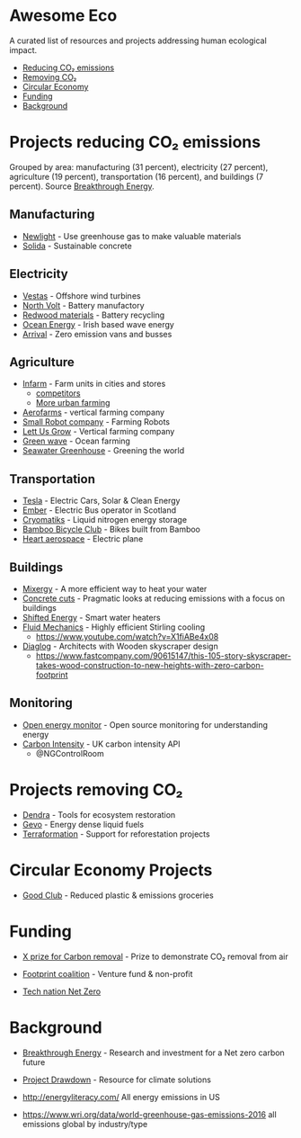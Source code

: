 # Awesome Eco

A curated list of resources and projects addressing human ecological impact.

- [Reducing CO₂ emissions](#projects-reducing-co-emissions)
- [Removing CO₂](#projects-removing-co)
- [Circular Economy](#circular-economy-projects)
- [Funding](#funding)
- [Background](#background)

# Projects reducing CO₂ emissions

Grouped by area: manufacturing (31 percent), electricity (27 percent), agriculture (19 percent), transportation (16 percent), and buildings (7 percent). Source [Breakthrough Energy](https://www.breakthroughenergy.org/).

## Manufacturing

- [Newlight](https://www.newlight.com/) - Use greenhouse gas to make valuable materials
- [Solida](https://www.solidiatech.com/) - Sustainable concrete

## Electricity

- [Vestas](https://www.mhivestasoffshore.com/) - Offshore wind turbines
- [North Volt](https://northvolt.com/) - Battery manufactory
- [Redwood materials](https://www.redwoodmaterials.com/) - Battery recycling
- [Ocean Energy](https://oceanenergy.ie/) - Irish based wave energy
- [Arrival](https://arrival.com/) - Zero emission vans and busses

## Agriculture

- [Infarm](https://www.infarm.com) - Farm units in cities and stores
  - [competitors](https://www.owler.com/company/infarm1)
  - [More urban farming](https://www.greenbiz.com/article/how-16-initiatives-are-changing-urban-agriculture-through-tech-and-innovation)
- [Aerofarms](https://www.aerofarms.com/) - vertical farming company
- [Small Robot company](https://www.smallrobotcompany.com) - Farming Robots
- [Lett Us Grow](https://www.lettusgrow.com/) - Vertical farming company
- [Green wave](https://www.greenwave.org/) - Ocean farming
- [Seawater Greenhouse](https://www.youtube.com/watch?v=P4YCZgfchO0) - Greening the world

## Transportation

- [Tesla](https://www.tesla.com) - Electric Cars, Solar & Clean Energy
- [Ember](https://www.ember.to/) - Electric Bus operator in Scotland
- [Cryomatiks](https://cryomatiks.com/) - Liquid nitrogen energy storage
- [Bamboo Bicycle Club](https://bamboobicycleclub.org/) - Bikes built from Bamboo
- [Heart aerospace](https://heartaerospace.com/) - Electric plane

## Buildings

- [Mixergy](https://www.mixergy.co.uk/) - A more efficient way to heat your water
- [Concrete cuts](https://concretecuts.xyz/) - Pragmatic looks at reducing emissions with a focus on buildings
- [Shifted Energy](https://www.shiftedenergy.com/) - Smart water heaters
- [Fluid Mechanics](https://www.fluidmechanics.co.uk/) - Highly efficient Stirling cooling
  - https://www.youtube.com/watch?v=X1fiABe4x08
- [Diaglog](www.dialogdesign.ca) - Architects with Wooden skyscraper design
  - https://www.fastcompany.com/90615147/this-105-story-skyscraper-takes-wood-construction-to-new-heights-with-zero-carbon-footprint

## Monitoring

- [Open energy monitor](https://openenergymonitor.org/) - Open source monitoring for understanding energy
- [Carbon Intensity](https://carbonintensity.org.uk/) - UK carbon intensity API
  - @NGControlRoom

# Projects removing CO₂

- [Dendra](https://www.dendra.io/) - Tools for ecosystem restoration
- [Gevo](https://gevo.com/) - Energy dense liquid fuels
- [Terraformation](https://www.terraformation.com/) - Support for reforestation projects

# Circular Economy Projects

- [Good Club](https://www.goodclub.co.uk/) - Reduced plastic & emissions groceries

# Funding

- [X prize for Carbon removal](https://www.xprize.org/prizes/elonmusk) - Prize to demonstrate CO₂ removal from air
- [Footprint coalition](https://www.footprintcoalition.com/) - Venture fund & non-profit

- [Tech nation Net Zero](https://technation.io/programmes/net-zero/)

# Background

- [Breakthrough Energy](https://www.breakthroughenergy.org/) - Research and investment for a Net zero carbon future
- [Project Drawdown](https://drawdown.org/solutions) - Resource for climate solutions

- http://energyliteracy.com/ All energy emissions in US
- https://www.wri.org/data/world-greenhouse-gas-emissions-2016 all emissions global by industry/type
